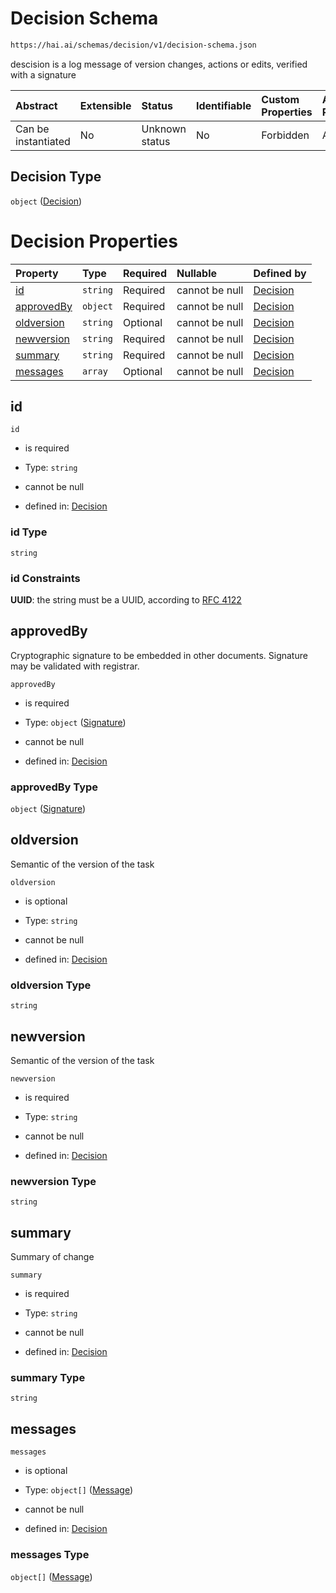 # Decision Schema

```txt
https://hai.ai/schemas/decision/v1/decision-schema.json
```

descision is a log message of version changes, actions or edits, verified with a signature

| Abstract            | Extensible | Status         | Identifiable | Custom Properties | Additional Properties | Access Restrictions | Defined In                                                                                    |
| :------------------ | :--------- | :------------- | :----------- | :---------------- | :-------------------- | :------------------ | :-------------------------------------------------------------------------------------------- |
| Can be instantiated | No         | Unknown status | No           | Forbidden         | Allowed               | none                | [decision.schema.json](../../schemas/decision/v1/decision.schema.json "open original schema") |

## Decision Type

`object` ([Decision](decision.md))

# Decision Properties

| Property                  | Type     | Required | Nullable       | Defined by                                                                                                                     |
| :------------------------ | :------- | :------- | :------------- | :----------------------------------------------------------------------------------------------------------------------------- |
| [id](#id)                 | `string` | Required | cannot be null | [Decision](decision-properties-id.md "https://hai.ai/schemas/decision/v1/decision-schema.json#/properties/id")                 |
| [approvedBy](#approvedby) | `object` | Required | cannot be null | [Decision](signature.md "https://hai.ai/schemas/signature/v1/signature-schema.json#/properties/approvedBy")                    |
| [oldversion](#oldversion) | `string` | Optional | cannot be null | [Decision](decision-properties-oldversion.md "https://hai.ai/schemas/decision/v1/decision-schema.json#/properties/oldversion") |
| [newversion](#newversion) | `string` | Required | cannot be null | [Decision](decision-properties-newversion.md "https://hai.ai/schemas/decision/v1/decision-schema.json#/properties/newversion") |
| [summary](#summary)       | `string` | Required | cannot be null | [Decision](decision-properties-summary.md "https://hai.ai/schemas/decision/v1/decision-schema.json#/properties/summary")       |
| [messages](#messages)     | `array`  | Optional | cannot be null | [Decision](decision-properties-messages.md "https://hai.ai/schemas/decision/v1/decision-schema.json#/properties/messages")     |

## id



`id`

*   is required

*   Type: `string`

*   cannot be null

*   defined in: [Decision](decision-properties-id.md "https://hai.ai/schemas/decision/v1/decision-schema.json#/properties/id")

### id Type

`string`

### id Constraints

**UUID**: the string must be a UUID, according to [RFC 4122](https://tools.ietf.org/html/rfc4122 "check the specification")

## approvedBy

Cryptographic signature to be embedded in other documents. Signature may be validated with registrar.

`approvedBy`

*   is required

*   Type: `object` ([Signature](signature.md))

*   cannot be null

*   defined in: [Decision](signature.md "https://hai.ai/schemas/signature/v1/signature-schema.json#/properties/approvedBy")

### approvedBy Type

`object` ([Signature](signature.md))

## oldversion

Semantic of the version of the task

`oldversion`

*   is optional

*   Type: `string`

*   cannot be null

*   defined in: [Decision](decision-properties-oldversion.md "https://hai.ai/schemas/decision/v1/decision-schema.json#/properties/oldversion")

### oldversion Type

`string`

## newversion

Semantic of the version of the task

`newversion`

*   is required

*   Type: `string`

*   cannot be null

*   defined in: [Decision](decision-properties-newversion.md "https://hai.ai/schemas/decision/v1/decision-schema.json#/properties/newversion")

### newversion Type

`string`

## summary

Summary of change

`summary`

*   is required

*   Type: `string`

*   cannot be null

*   defined in: [Decision](decision-properties-summary.md "https://hai.ai/schemas/decision/v1/decision-schema.json#/properties/summary")

### summary Type

`string`

## messages



`messages`

*   is optional

*   Type: `object[]` ([Message](message.md))

*   cannot be null

*   defined in: [Decision](decision-properties-messages.md "https://hai.ai/schemas/decision/v1/decision-schema.json#/properties/messages")

### messages Type

`object[]` ([Message](message.md))
